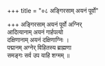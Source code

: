+++
title = "०८ अङ्गिरसाम् अयनं पूर्वो"

+++
अङ्गिरसाम् अयनं पूर्वो अग्निर्  
आदित्यानाम् अयनं गार्हपत्यो  
दक्षिणानाम् अयनं दक्षिणाग्निः ।  
पद्मानम् अग्नेर् विहितस्य ब्राह्मणा  
समङ्गः सर्व उप याहि शग्मम् ॥